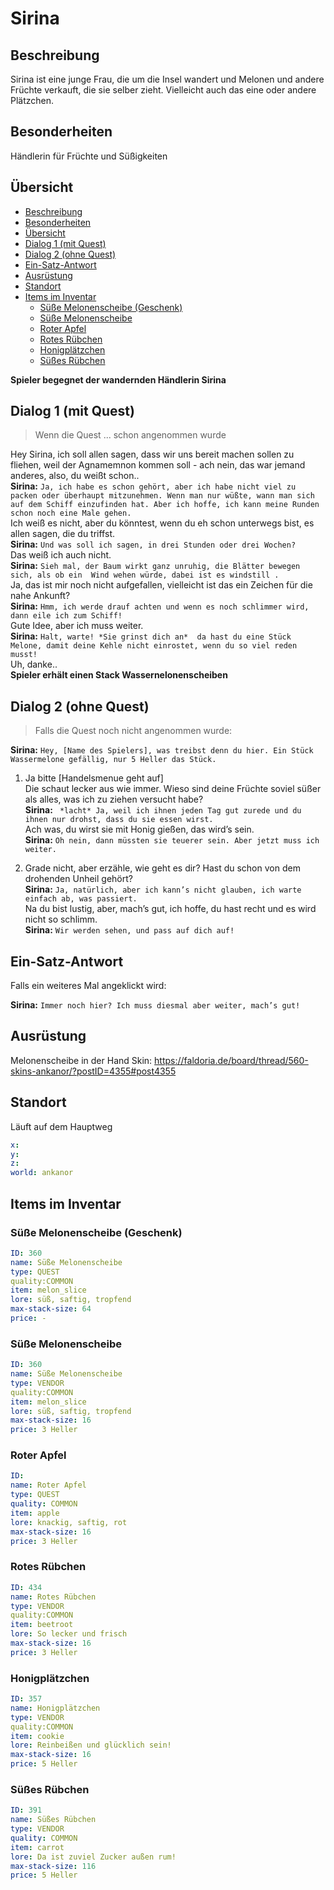 # Sirina <!-- omit in toc -->

## Beschreibung
Sirina ist eine junge Frau, die um die Insel wandert und Melonen und andere Früchte verkauft, die sie selber zieht. Vielleicht auch das eine oder andere Plätzchen.

## Besonderheiten

Händlerin für Früchte und Süßigkeiten

## Übersicht
- [Beschreibung](#beschreibung)
- [Besonderheiten](#besonderheiten)
- [Übersicht](#%C3%BCbersicht)
- [Dialog 1 (mit Quest)](#dialog-1-mit-quest)
- [Dialog 2 (ohne Quest)](#dialog-2-ohne-quest)
- [Ein-Satz-Antwort](#ein-satz-antwort)
- [Ausrüstung](#ausr%C3%BCstung)
- [Standort](#standort)
- [Items im Inventar](#items-im-inventar)
  - [Süße Melonenscheibe (Geschenk)](#s%C3%BC%C3%9Fe-melonenscheibe-geschenk)
  - [Süße Melonenscheibe](#s%C3%BC%C3%9Fe-melonenscheibe)
  - [Roter Apfel](#roter-apfel)
  - [Rotes Rübchen](#rotes-r%C3%BCbchen)
  - [Honigplätzchen](#honigpl%C3%A4tzchen)
  - [Süßes Rübchen](#s%C3%BC%C3%9Fes-r%C3%BCbchen)



**Spieler begegnet der wandernden Händlerin Sirina**

## Dialog 1 (mit Quest)


> Wenn die Quest ... schon angenommen wurde
 
Hey Sirina, ich soll allen sagen, dass wir uns bereit machen sollen zu fliehen, weil der Agnamemnon kommen soll - ach nein, das war jemand anderes, also, du weißt schon..   
**Sirina:** `Ja, ich habe es schon gehört, aber ich habe nicht viel zu packen oder überhaupt mitzunehmen. Wenn man nur wüßte, wann man sich auf dem Schiff einzufinden hat. Aber ich hoffe, ich kann meine Runden schon noch eine Male gehen.`   
Ich weiß es nicht, aber du könntest, wenn du eh schon unterwegs bist, es allen sagen, die du triffst.    
**Sirina:** `Und was soll ich sagen, in drei Stunden oder drei Wochen?`   
Das weiß ich auch nicht.   
**Sirina:** `Sieh mal, der Baum wirkt ganz unruhig, die Blätter bewegen sich, als ob ein  Wind wehen würde, dabei ist es windstill .`   
Ja, das ist mir noch nicht aufgefallen, vielleicht ist das ein Zeichen für die nahe Ankunft?   
**Sirina:** `Hmm, ich werde drauf achten und wenn es noch schlimmer wird, dann eile ich zum Schiff!`   
Gute Idee, aber ich muss weiter.   
**Sirina:** `Halt, warte! *Sie grinst dich an*  da hast du eine Stück Melone, damit deine Kehle nicht einrostet, wenn du so viel reden musst!`   
Uh, danke..   
**Spieler erhält einen Stack Wassernelonenscheiben**   

## Dialog  2 (ohne Quest)

> Falls die Quest noch nicht angenommen wurde:

**Sirina:** `Hey, [Name des Spielers], was treibst denn du hier. Ein Stück Wassermelone gefällig, nur 5 Heller das Stück.`   

1. Ja bitte [Handelsmenue geht auf]   
    Die schaut lecker aus wie immer. Wieso sind deine Früchte soviel süßer als alles, was ich zu ziehen versucht habe?   
**Sirina:** ` *lacht* Ja, weil ich ihnen jeden Tag gut zurede und du ihnen nur drohst, dass du sie essen wirst.`   
Ach was, du wirst sie mit Honig gießen, das wird’s sein.   
**Sirina:** `Oh nein, dann müssten sie teuerer sein. Aber jetzt muss ich weiter.`   

2. Grade nicht, aber erzähle, wie geht es dir? Hast du schon von dem drohenden Unheil gehört?   
**Sirina:** `Ja, natürlich, aber ich kann’s nicht glauben, ich warte einfach ab, was passiert.`   
Na du bist lustig, aber, mach’s gut, ich hoffe, du hast recht und es wird nicht so schlimm.   
**Sirina:** `Wir werden sehen, und pass auf dich auf!`   

## Ein-Satz-Antwort
Falls ein weiteres Mal angeklickt wird:

**Sirina:** `Immer noch hier? Ich muss diesmal aber weiter, mach’s gut!`


## Ausrüstung
Melonenscheibe in der Hand
Skin: 
https://faldoria.de/board/thread/560-skins-ankanor/?postID=4355#post4355

## Standort

Läuft auf dem Hauptweg 

```yml
x: 
y: 
z: 
world: ankanor
```

## Items im Inventar

### Süße Melonenscheibe (Geschenk)

```yml
ID: 360
name: Süße Melonenscheibe
type: QUEST
quality:COMMON
item: melon_slice
lore: süß, saftig, tropfend
max-stack-size: 64
price: - 
```

### Süße Melonenscheibe

```yml
ID: 360
name: Süße Melonenscheibe
type: VENDOR
quality:COMMON
item: melon_slice
lore: süß, saftig, tropfend
max-stack-size: 16
price: 3 Heller
```

### Roter Apfel

```yml
ID: 
name: Roter Apfel
type: QUEST
quality: COMMON
item: apple
lore: knackig, saftig, rot
max-stack-size: 16
price: 3 Heller
```

### Rotes Rübchen

```yml
ID: 434
name: Rotes Rübchen
type: VENDOR
quality:COMMON
item: beetroot
lore: So lecker und frisch
max-stack-size: 16
price: 3 Heller
```

### Honigplätzchen

```yml
ID: 357
name: Honigplätzchen
type: VENDOR
quality:COMMON
item: cookie
lore: Reinbeißen und glücklich sein! 
max-stack-size: 16
price: 5 Heller
```

### Süßes Rübchen

```yml
ID: 391
name: Süßes Rübchen
type: VENDOR
quality: COMMON
item: carrot
lore: Da ist zuviel Zucker außen rum!
max-stack-size: 116
price: 5 Heller
```

